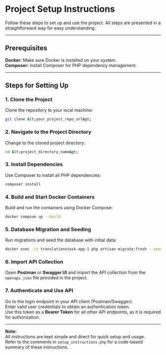 # Project Setup Instructions

Follow these steps to set up and use the project. All steps are presented in a straightforward way for easy understanding.

---

## Prerequisites

<p>
<strong>Docker:</strong> Make sure Docker is installed on your system.<br>
<strong>Composer:</strong> Install Composer for PHP dependency management.
</p>

---

## Steps for Setting Up

### 1. Clone the Project

<p>
Clone the repository to your local machine:
</p>

```bash
git clone &lt;your_project_repo_url&gt;
```

### 2. Navigate to the Project Directory

<p>
Change to the cloned project directory:
</p>

```bash
cd &lt;project_directory_name&gt;
```

### 3. Install Dependencies

<p>
Use Composer to install all PHP dependencies:
</p>

```bash
composer install
```

### 4. Build and Start Docker Containers

<p>
Build and run the containers using Docker Compose:
</p>

```bash
docker compose up --build
```

### 5. Database Migration and Seeding

<p>
Run migrations and seed the database with initial data:
</p>

```bash
docker exec -it translationstask-app-1 php artisan migrate:fresh --seed
```

### 6. Import API Collection

<p>
Open <strong>Postman</strong> or <strong>Swagger UI</strong> and import the API collection from the <code>openapi.json</code> file provided in the project.
</p>

### 7. Authenticate and Use API

<p>
Go to the login endpoint in your API client (Postman/Swagger).<br>
Enter valid user credentials to obtain an authentication token.<br>
Use this token as a <strong>Bearer Token</strong> for all other API endpoints, as it is required for authorization.
</p>

---

<p>
<strong>Note:</strong><br>
All instructions are kept simple and direct for quick setup and usage.<br>
Refer to the comments in <code>setup_instructions.php</code> for a code-based summary of these instructions.
</p>
